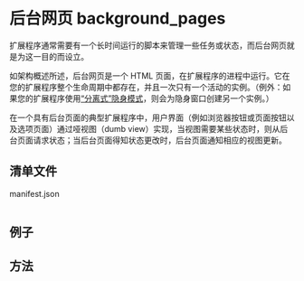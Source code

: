 # 后台网页 background_pages

扩展程序通常需要有一个长时间运行的脚本来管理一些任务或状态，而后台网页就是为这一目的而设立。

如架构概述所述，后台网页是一个 HTML 页面，在扩展程序的进程中运行。它在您的扩展程序整个生命周期中都存在，并且一次只有一个活动的实例。（例外：如果您的扩展程序使用[“分离式”隐身模式](developer.chrome.com/extensions/manifest/incognito.html)，则会为隐身窗口创建另一个实例。）

在一个具有后台页面的典型扩展程序中，用户界面（例如浏览器按钮或页面按钮以及选项页面）通过哑视图（dumb view）实现，当视图需要某些状态时，则从后台页面请求状态；当后台页面得知状态更改时，后台页面通知相应的视图更新。



## 清单文件


manifest.json

```

```


## 例子



## 方法


